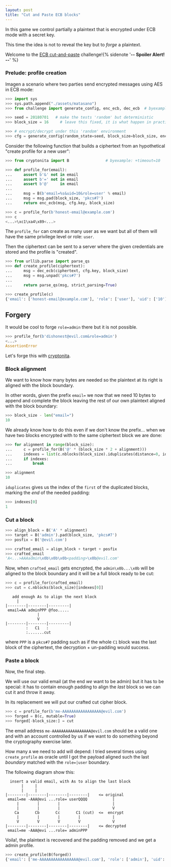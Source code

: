 ```yaml
---
layout: post
title: "Cut and Paste ECB blocks"
---
```


In this game we control partially a plaintext that is encrypted
under ECB mode with a secret key.

This time the idea is not to reveal the key but to *forge* a plaintext.

Welcome to the [ECB cut-and-paste](https://cryptopals.com/sets/2/challenges/13)
challenge!{% sidenote '**-- Spoiler Alert! --**' %}<!--more-->

### Prelude: profile creation

Imagen a scenario where two parties send encrypted messages using AES
in ECB mode:

```python
>>> import sys
>>> sys.path.append("./assets/matasano")
>>> from challenge import generate_config, enc_ecb, dec_ecb  # byexample: +timeout=10

>>> seed = 20180701   # make the tests 'random' but deterministic
>>> block_size = 16     # leave this fixed, it is what happen in practice

>>> # encrypt/decrypt under this 'random' environment
>>> cfg = generate_config(random_state=seed, block_size=block_size, enc_mode='ecb')
```

Consider the following function that builds a ciphertext from an hypothetical
"create profile for a new user":

```python
>>> from cryptonita import B                # byexample: +timeout=10

>>> def profile_for(email):
...     assert b'&' not in email
...     assert b'=' not in email
...     assert b'@'     in email
...
...     msg = B(b'email=%s&uid=10&role=user' % email)
...     msg = msg.pad(block_size, 'pkcs#7')
...     return enc_ecb(msg, cfg.key, block_size)

>>> c = profile_for(b'honest-email@example.com')
>>> c
<...>\xc1\xa4\x89<...>
```

The ``profile_for`` can create as many user as we want but all of them will
have the same privilege level or role: ``user``.

Then the ciphertext can be sent to a server where the given credentials are
stored and the profile is "created".

```python
>>> from urllib.parse import parse_qs
>>> def create_profile(ciphertext):
...     msg = dec_ecb(ciphertext, cfg.key, block_size)
...     msg = msg.unpad('pkcs#7')
...
...     return parse_qs(msg, strict_parsing=True)

>>> create_profile(c)
{'email': ['honest-email@example.com'], 'role': ['user'], 'uid': ['10']}
```

## Forgery

It would be cool to forge ``role=admin`` there but it is not possible.

```python
>>> profile_for(b'dishonest@evil.com&role=admin')
<...>
AssertionError
```

Let's forge this with [cryptonita](https://pypi.org/project/cryptonita/).

### Block alignment

We want to know how many bytes are needed so the plaintext
at its right is aligned with the block boundary.

In other words, given the prefix ``email=`` we now that we need 10 bytes
to append and complete the block leaving the rest of our own plaintext
aligned with the block boundary:

```python
>>> block_size - len("email=")
10
```

We already know how to do this even if we don't know the prefix...
when we have two blocks encrypted with to the same ciphertext block we are done:

```python
>>> for alignment in range(block_size):
...     c = profile_for(B('@' * (block_size * 2 + alignment)))
...     indexes = list(c.nblocks(block_size).iduplicates(distance=0, idx_of='both'))
...     if indexes:
...         break

>>> alignment
10
```

``iduplicates`` gives us the index of the ``first`` of the duplicated blocks,
marking the *end* of the needed padding:

```python
>>> indexes[0]
1
```

### Cut a block

```python
>>> align_block = B('A' * alignment)
>>> target = B('admin').pad(block_size, 'pkcs#7')
>>> posfix = B('@evil.com')

>>> crafted_email = align_block + target + posfix
>>> crafted_email
'A<...>AAAadmin\x0b\x0b\x0b<padding>\x0b@evil.com'
```

Now, when ``crafted_email`` gets encrypted, the ``admin\x0b...\x0b``
will be aligned to the block boundary and it will be a full block
ready to be cut:

```python
>>> c = profile_for(crafted_email)
>>> cut = c.nblocks(block_size)[indexes[0]]
```

```
   add enough As to align the next block
     |
|--------|--------|---------|
 email=AA adminPPP @foo.....
              |
              V
|--------|--------|---------|
         :   C1   :
         :.......cut
```

where ``PPP`` is a ``pkcs#7`` padding such as if the whole ``C1`` block was
the last block of the ciphertext, the decryption + un-padding would success.

### Paste a block

Now, the final step.

We will use our valid email (at the end *we* want to be admin) but it has
to be special: it has to contain enough padding to align the *last* block
so we can cut it and throw it away.

In its replacement we will put our crafted cut cipher block.

```python
>>> c = profile_for(b'me-AAAAAAAAAAAAAAAAA@evil.com')
>>> forged = B(c, mutable=True)
>>> forged[-block_size:] = cut
```

The email address ``me-AAAAAAAAAAAAAAAAA@evil.com`` should be a valid
one and with an account controlled by us if we want to do something
beyond the cryptography exercise later.

How many ``A`` we need to add will depend: I tried several times using
``create_profile`` as oracle until I got the payload aligned such the
last *boundary* matched with the ``role=|user`` boundary.

The following diagram show this:

```
  insert a valid email, with As to align the last block
       |     |
       |     |
|--------|--------|--------|--------|    <= original
 email=me -AAA@evi ...role= userQQQQ           |
     |        |        |                       |
     |        |        |                       V
    Ca       Cb       Cc       C1 (cut)  <=  encrypt
     |        |        |        |              |
     V        V        V        V              V
|--------|--------|--------|--------|    <= decrypted
 email=me -AAA@evi ...role= adminPPP
```

Voila!, the plaintext is recovered and the padding removed and we
get a admin profile.

```python
>>> create_profile(B(forged))
{'email': ['me-AAAAAAAAAAAAAAAAA@evil.com'], 'role': ['admin'], 'uid': ['10']}
```

